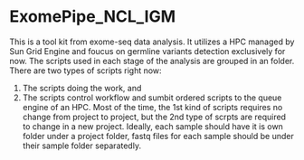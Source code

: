 ExomePipe_NCL_IGM
=================

This is a tool kit from exome-seq data analysis. It utilizes a HPC managed by Sun Grid Engine and foucus on germline variants detection exclusively for now. The scripts used in each stage of the analysis are grouped in an folder. There are two types of scripts right now:
1. The scripts doing the work, and
2. The scripts control workflow and sumbit ordered scripts to the queue engine of an HPC.
Most of the time, the 1st kind of scripts requires no change from project to project, but the 2nd type of scrpts are required to change in a new project.
Ideally, each sample should have it is own folder under a project folder, fastq files for each sample should be under their sample folder separatedly. 


